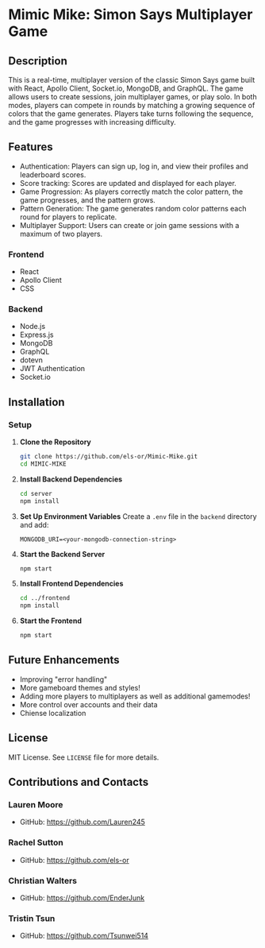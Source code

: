 # Mimic Mike: Simon Says Multiplayer Game

## Description

This is a real-time, multiplayer version of the classic Simon Says game built with React, Apollo Client, Socket.io, MongoDB, and GraphQL. The game allows users to create sessions, join multiplayer games, or play solo. In both modes, players can compete in rounds by matching a growing sequence of colors that the game generates. Players take turns following the sequence, and the game progresses with increasing difficulty. 

## Features

- Authentication: Players can sign up, log in, and view their profiles and leaderboard scores.
- Score tracking: Scores are updated and displayed for each player.
- Game Progression: As players correctly match the color pattern, the game progresses, and the pattern grows.
- Pattern Generation: The game generates random color patterns each round for players to replicate.
- Multiplayer Support: Users can create or join game sessions with a maximum of two players.

### Frontend
- React
- Apollo Client
- CSS

### Backend
- Node.js
- Express.js
- MongoDB
- GraphQL
- dotevn
- JWT Authentication
- Socket.io

## Installation

### Setup
1. **Clone the Repository**
   ```sh
   git clone https://github.com/els-or/Mimic-Mike.git
   cd MIMIC-MIKE
   ```
2. **Install Backend Dependencies**
   ```sh
   cd server
   npm install
   ```
3. **Set Up Environment Variables**
   Create a `.env` file in the `backend` directory and add:
   ```env
   MONGODB_URI=<your-mongodb-connection-string>
   ```
4. **Start the Backend Server**
   ```sh
   npm start
   ```
6. **Install Frontend Dependencies**
   ```sh
   cd ../frontend
   npm install
   ```
7. **Start the Frontend**
   ```sh
   npm start
   ```
## Future Enhancements
- Improving "error handling"
- More gameboard themes and styles!
- Adding more players to multiplayers as well as additional gamemodes!
- More control over accounts and their data
- Chiense localization

## License
MIT License. See `LICENSE` file for more details.

## Contributions and Contacts
### Lauren Moore
- GitHub: https://github.com/Lauren245
### Rachel Sutton
- GitHub: https://github.com/els-or
### Christian Walters
- GitHub: https://github.com/EnderJunk
### Tristin Tsun
- GitHub: https://github.com/Tsunwei514
